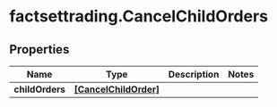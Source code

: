 # factsettrading.CancelChildOrders

## Properties

Name | Type | Description | Notes
------------ | ------------- | ------------- | -------------
**childOrders** | [**[CancelChildOrder]**](CancelChildOrder.md) |  | 


